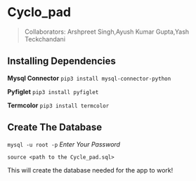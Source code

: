 # Cyclo_pad
> Collaborators: Arshpreet Singh,Ayush Kumar Gupta,Yash Teckchandani

## Installing Dependencies

**Mysql Connector**
`pip3 install mysql-connector-python`

**Pyfiglet**
`pip3 install pyfiglet`

**Termcolor**
`pip3 install termcolor`

## Create The Database

`mysql -u root -p`
*Enter Your Password*

`source <path to the Cycle_pad.sql>`

This will create the database needed for the app to work!

